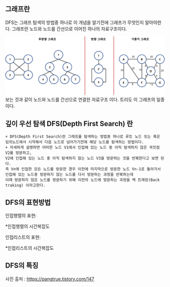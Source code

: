 ## 그래프란

  DFS는 그래프 탐색의 방법중 하나로 이 개념을 알기전에 그래프가 무엇인지 알아야한다.
  그래프란 노드와 노드를 간선으로 이어진 하나의 자료구조이다.
  
  
![ex_screenshot](./img/graph.png)
보는 것과 같이 노드와 노드를 간선으로 연결한 자료구조 이다. 트리도 이 그래프의 일종이다.

## 깊이 우선 탐색 DFS(Depth First Search) 란
~~~
+ DFS(Depth First Search)란 그래프를 탐색하는 방법중 하나로 루트 노드 또는 혹은 임의노드에서 시작해서 다음 노드로 넘어가기전에 해당 노드를 탐색하는 방법이다.
+ 자세하게 설명하면 어떠한 노드 V1에서 인접해 있는 노드 중 아직 탐색하지 않은 꼭짓점 V2를 방문하고,
V2에 인접해 있는 노드 중 아직 탐색하지 않는 노드 V3을 방문하는 것을 반복한다고 보면 된다. 
즉 Vn에 인접한 모든 노드를 방문한 경우 이전에 마지막으로 방문한 노드 Vn-1로 돌아가서 인접해 있는 노드중 방문하지 않는 노드를 다시 방문하는 과정을 반복하는데 
이때 방문하지 않은 노드를 방문하기 위해 이전의 노드에 방문하는 과정을 백 트래킹(Back traking) 이라고한다.
~~~
## DFS의 표현방법
인접행렬의 표현:

*인접행렬의 시간복잡도

인접리스트의 표현:

*인접리스트의 시간복잡도


## DFS의 특징


사진 출처 : https://pangtrue.tistory.com/147
